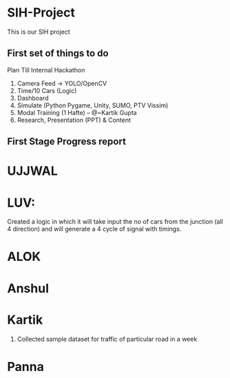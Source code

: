 # SIH-Project
This is our SIH project

## First set of things to do

Plan Till Internal Hackathon
1.	Camera Feed -> YOLO/OpenCV
2.	Time/10 Cars (Logic)
4.	Dashboard 
5.	Simulate (Python Pygame, Unity, SUMO, PTV Vissim) 
6.	Modal Training (1 Hafte) – @~Kartik Gupta
7.	Research, Presentation (PPT) & Content

## First Stage Progress report 
# UJJWAL

# LUV: 
Created a logic in which it will take input the no of cars from the junction (all 4 direction) and will generate a 4 cycle of signal with timings. 

# ALOK

# Anshul

# Kartik
1) Collected sample dataset for traffic of particular road in a week


# Panna 

